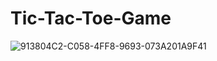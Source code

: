 # Tic-Tac-Toe-Game
![913804C2-C058-4FF8-9693-073A201A9F41](https://github.com/corinahincu/Tic-Tac-Toe-Game/assets/117738625/e31ef550-89f4-44e8-877a-06e6fbb5d405)
